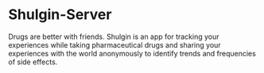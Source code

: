 # Shulgin-Server
Drugs are better with friends. Shulgin is an app for tracking your experiences while taking pharmaceutical drugs and sharing your experiences with the world anonymously to identify trends and frequencies of side effects.
